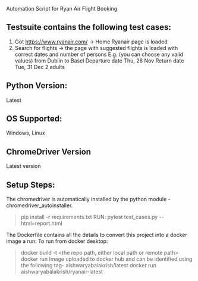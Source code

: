 Automation Script for Ryan Air Flight Booking

Testsuite contains the following test cases:
-----
1. Got https://www.ryanair.com/ -&gt; Home Ryanair page is loaded
2. Search for flights -&gt; the page with suggested flights is loaded with correct dates and number of
persons
E.g. (you can choose any valid values)
from Dublin to Basel
Departure date Thu, 26 Nov
Return date Tue, 31 Dec
2 adults

Python Version:
-------
Latest

OS Supported:
------
Windows, Linux

ChromeDriver Version
-----
Latest version

Setup Steps:
--------
The chromedriver is automatically installed by the python module - chromedriver_autoinstaller.
> pip install -r requirements.txt
> RUN: pytest test_cases.py --html=report.html

The Dockerfile contains all the details to convert this project into a docker image a run:
To run from docker desktop:
> docker build -t <tag-name> <the repo path, either local path or remote path>
> docker run <tag-name>
Image uploaded to docker hub and can be identified using the following tag- aishwaryabalakrish/latest
>docker run aishwaryabalakrish/ryanair-latest